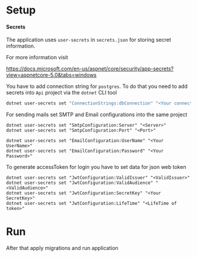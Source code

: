 # Setup

#### Secrets
The application uses `user-secrets` in `secrets.json` for storing secret information.

For more information visit

https://docs.microsoft.com/en-us/aspnet/core/security/app-secrets?view=aspnetcore-5.0&tabs=windows

You have to add connection string for `postgres`. To do that you need to add secrets into `Api` project via the `dotnet` CLI tool
```bash
dotnet user-secrets set "ConnectionStrings:dbConnection" "<Your connection string>"
```

For sending mails set SMTP and Email configurations into the same project
```
dotnet user-secrets set "SmtpConfiguration:Server" "<Server>"
dotnet user-secrets set "SmtpConfiguration:Port" "<Port>"

dotnet user-secrets set "EmailConfiguration:UserName" "<Your UserName>"
dotnet user-secrets set "EmailConfiguration:Password" "<Your Password>"
```

To generate accessToken for login you have to set data for json web token
```
dotnet user-secrets set "JwtConfiguration:ValidIssuer" "<ValidIssuer>"
dotnet user-secrets set "JwtConfiguration:ValidAudience" "<ValidAudience>"
dotnet user-secrets set "JwtConfiguration:SecretKey" "<Your SecretKey>"
dotnet user-secrets set "JwtConfiguration:LifeTime" "<LifeTime of token>"
```

# Run
After that apply migrations and run application
